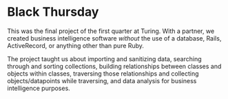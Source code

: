 # Black Thursday

This was the final project of the first quarter at Turing. With a partner, we created business intelligence software *without* the use of a database, Rails, ActiveRecord, or anything other than pure Ruby.

The project taught us about importing and sanitizing data, searching through and sorting collections, building relationships between classes and objects within classes, traversing those relationships and collecting objects/datapoints while traversing, and data analysis for business intelligence purposes.

